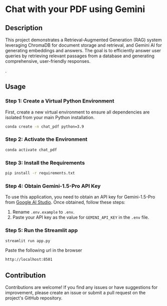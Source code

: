 # Chat with your PDF using Gemini

## Description

This project demonstrates a Retrieval-Augmented Generation (RAG) system leveraging ChromaDB for document storage and retrieval, and Gemini AI for generating embeddings and answers. The goal is to efficiently answer user queries by retrieving relevant passages from a database and generating comprehensive, user-friendly responses.

.

## Usage

### Step 1: Create a Virtual Python Environment

First, create a new virtual environment to ensure all dependencies are isolated from your main Python installation.

```bash
conda create -n chat_pdf python=3.9
```

### Step 2: Activate the Environment

```bash
conda activate chat_pdf
```

### Step 3: Install the Requirements

```bash
pip install -r requirements.txt
```

### Step 4: Obtain Gemini-1.5-Pro API Key

To use this application, you need to obtain an API key for Gemini-1.5-Pro from [Google AI Studio](https://aistudio.google.com/app/). Once obtained, follow these steps:

1. Rename `.env.example` to `.env`.
2. Paste your API key as the value for `GEMINI_API_KEY` in the `.env` file.


### Step 5: Run the Streamlit app

```bash
streamlit run app.py
```
Paste the following url in the browser 

```bash
http://localhost:8501
```


## Contribution
Contributions are welcome! If you find any issues or have suggestions for improvement, please create an issue or submit a pull request on the project's GitHub repository.


